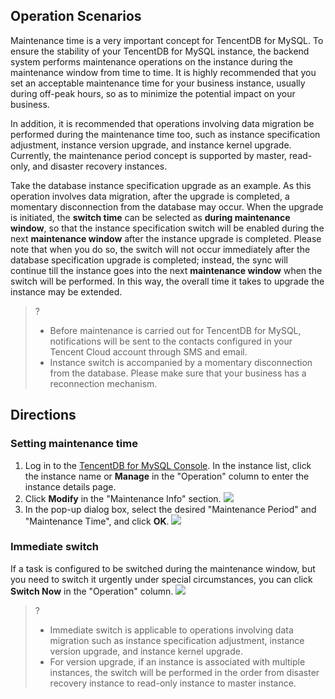 ## Operation Scenarios
Maintenance time is a very important concept for TencentDB for MySQL. To ensure the stability of your TencentDB for MySQL instance, the backend system performs maintenance operations on the instance during the maintenance window from time to time. It is highly recommended that you set an acceptable maintenance time for your business instance, usually during off-peak hours, so as to minimize the potential impact on your business.

In addition, it is recommended that operations involving data migration be performed during the maintenance time too, such as instance specification adjustment, instance version upgrade, and instance kernel upgrade. Currently, the maintenance period concept is supported by master, read-only, and disaster recovery instances.

Take the database instance specification upgrade as an example. As this operation involves data migration, after the upgrade is completed, a momentary disconnection from the database may occur. When the upgrade is initiated, the **switch time** can be selected as **during maintenance window**, so that the instance specification switch will be enabled during the next **maintenance window** after the instance upgrade is completed. Please note that when you do so, the switch will not occur immediately after the database specification upgrade is completed; instead, the sync will continue till the instance goes into the next **maintenance window** when the switch will be performed. In this way, the overall time it takes to upgrade the instance may be extended.

>?
>- Before maintenance is carried out for TencentDB for MySQL, notifications will be sent to the contacts configured in your Tencent Cloud account through SMS and email.
>- Instance switch is accompanied by a momentary disconnection from the database. Please make sure that your business has a reconnection mechanism.

## Directions
### Setting maintenance time
1. Log in to the [TencentDB for MySQL Console](https://console.cloud.tencent.com/cdb/). In the instance list, click the instance name or **Manage** in the "Operation" column to enter the instance details page.
2. Click **Modify** in the "Maintenance Info" section.
![](https://main.qcloudimg.com/raw/388e3aa6ca18c6cb947eb4d053ad1eb5.png)
3. In the pop-up dialog box, select the desired "Maintenance Period" and "Maintenance Time", and click **OK**.
![](https://main.qcloudimg.com/raw/001fee80a9e1e7f5f55c2de15802a613.png)

<span id="lijiqiehuan"></span>
### Immediate switch
If a task is configured to be switched during the maintenance window, but you need to switch it urgently under special circumstances, you can click **Switch Now** in the "Operation" column.
![](https://main.qcloudimg.com/raw/fd9780d4f9e1d8094bcb82f215deb366.png)
>?
>- Immediate switch is applicable to operations involving data migration such as instance specification adjustment, instance version upgrade, and instance kernel upgrade.
>- For version upgrade, if an instance is associated with multiple instances, the switch will be performed in the order from disaster recovery instance to read-only instance to master instance.

